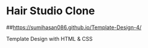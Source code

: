 # Hair Studio Clone
##https://sumihasan086.github.io/Template-Design-4/

Template Design with HTML &amp; CSS
